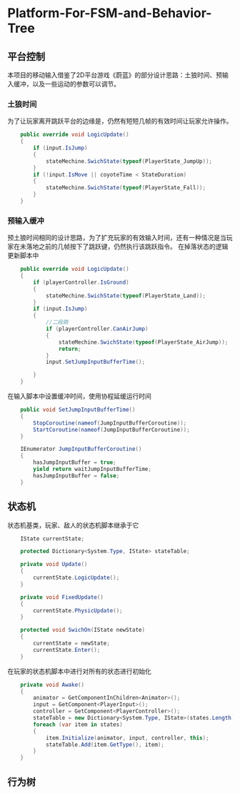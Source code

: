 # Platform-For-FSM-and-Behavior-Tree
## 平台控制
 
本项目的移动输入借鉴了2D平台游戏《蔚蓝》的部分设计思路：土狼时间、预输入缓冲，以及一些运动的参数可以调节。
### 土狼时间
为了让玩家离开跳跃平台的边缘是，仍然有短短几帧的有效时间让玩家允许操作。
```csharp
    public override void LogicUpdate()
    {
        if (input.IsJump)
        {
            stateMechine.SwichState(typeof(PlayerState_JumpUp));
        }
        if (!input.IsMove || coyoteTime < StateDuration)
        {
            stateMechine.SwichState(typeof(PlayerState_Fall));
        }
    }
```

### 预输入缓冲
预土狼时间相同的设计思路，为了扩充玩家的有效输入时间，还有一种情况是当玩家在未落地之前的几帧按下了跳跃键，仍然执行该跳跃指令。
在掉落状态的逻辑更新脚本中
```csharp
    public override void LogicUpdate()
    {
        if (playerController.IsGround)
        {
            stateMechine.SwichState(typeof(PlayerState_Land));
        }
        if (input.IsJump)
        {
            //二段跳
            if (playerController.CanAirJump)
            {
                stateMechine.SwichState(typeof(PlayerState_AirJump));
                return;
            }
            input.SetJumpInputBufferTime();

        }
    }
```
在输入脚本中设置缓冲时间，使用协程延缓运行时间
```csharp
    public void SetJumpInputBufferTime()
    {
        StopCoroutine(nameof(JumpInputBufferCoroutine));
        StartCoroutine(nameof(JumpInputBufferCoroutine));
    }

    IEnumerator JumpInputBufferCoroutine()
    {
        hasJumpInputBuffer = true;
        yield return waitJumpInputBufferTime;
        hasJumpInputBuffer = false;
    }
```

## 状态机

状态机基类，玩家、敌人的状态机脚本继承于它
```csharp
    IState currentState;

    protected Dictionary<System.Type, IState> stateTable;

    private void Update()
    {
        currentState.LogicUpdate();
    }

    private void FixedUpdate()
    {
        currentState.PhysicUpdate();
    }

    protected void SwichOn(IState newState)
    {
        currentState = newState;
        currentState.Enter();
    }
```
在玩家的状态机脚本中进行对所有的状态进行初始化
```csharp
    private void Awake()
    {
        animator = GetComponentInChildren<Animator>();
        input = GetComponent<PlayerInput>();
        controller = GetComponent<PlayerController>();
        stateTable = new Dictionary<System.Type, IState>(states.Length);
        foreach (var item in states)
        {
            item.Initialize(animator, input, controller, this);
            stateTable.Add(item.GetType(), item);
        }
    }
```
## 行为树
